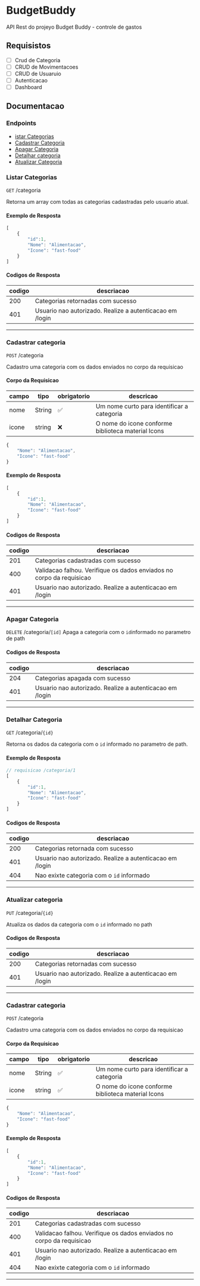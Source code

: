 # BudgetBuddy

API Rest do projeyo Budget Buddy - controle de gastos

## Requisistos

- [ ] Crud de Categoria 
- [ ] CRUD de Movimentacoes
- [ ] CRUD de Usuaruio
- [ ] Autenticacao
- [ ] Dashboard

## Documentacao

### Endpoints

- [istar Categorias](#listar-categorias)
- [Cadastrar Categoria](#Cadastrar-categoria)
- [Apagar Categoria](#apagar-categoria)
- [Detalhar categoria](#detalhar-categoria)
- [Atualizar Categoria](#atualizar-categoria)

### Listar Categorias

`GET` /categoria

Retorna um array com todas as categorias cadastradas pelo usuario atual.

#### Exemplo de Resposta

```js
[
    {
        "id":1,
        "Nome": "Alimentacao",
        "Icone": "fast-food"
    }
]
```

#### Codigos de Resposta

| codigo | descriacao |
|--------|------------|
|200| Categorias retornadas com sucesso
|401| Usuario nao autorizado. Realize a autenticacao em /login

---

### Cadastrar categoria

`POST` /categoria

Cadastro uma categoria com os dados enviados no corpo da requisicao

#### Corpo da Requisicao

|campo|tipo|obrigatorio|descricao|
|-----|----|-----------|---------|
|nome|String|✅| Um nome curto para identificar a categoria
|icone|string|❌| O nome do icone conforme biblioteca material Icons

```js
{
    "Nome": "Alimentacao",
    "Icone": "fast-food" 
}
```

#### Exemplo de Resposta

```js
[
    {
        "id":1,
        "Nome": "Alimentacao",
        "Icone": "fast-food"
    }
]
```

#### Codigos de Resposta

| codigo | descriacao |
|--------|------------|
|201| Categorias cadastradas com sucesso
|400| Validacao falhou. Verifique os dados enviados no corpo da requisicao
|401| Usuario nao autorizado. Realize a autenticacao em /login

---

### Apagar Categoria

`DELETE` /categoria/`[id]`
Apaga a categoria com o `id`informado no parametro de path

#### Codigos de Resposta

| codigo | descriacao |
|--------|------------|
|204| Categorias apagada com sucesso
|401| Usuario nao autorizado. Realize a autenticacao em /login
---

### Detalhar Categoria

`GET` /categoria/`{id}`

Retorna os dados da categoria com o `id` informado no parametro de path.


#### Exemplo de Resposta

```js
// requisicao /categoria/1
[
    {
        "id":1,
        "Nome": "Alimentacao",
        "Icone": "fast-food"
    }
]
```


#### Codigos de Resposta

| codigo | descriacao |
|--------|------------|
|200| Categorias retornada com sucesso
|401| Usuario nao autorizado. Realize a autenticacao em /login
|404| Nao exixte categoria com o `id` informado
---

### Atualizar categoria

`PUT`  /categoria/`{id}`

Atualiza os dados da categoria com o `id` informado no path


#### Codigos de Resposta

| codigo | descriacao |
|--------|------------|
|200| Categorias retornadas com sucesso
|401| Usuario nao autorizado. Realize a autenticacao em /login

---

### Cadastrar categoria

`POST` /categoria

Cadastro uma categoria com os dados enviados no corpo da requisicao

#### Corpo da Requisicao

|campo|tipo|obrigatorio|descricao|
|-----|----|-----------|---------|
|nome|String|✅| Um nome curto para identificar a categoria
|icone|string|✅| O nome do icone conforme biblioteca material Icons

```js
{
    "Nome": "Alimentacao",
    "Icone": "fast-food" 
}
```

#### Exemplo de Resposta

```js
[
    {
        "id":1,
        "Nome": "Alimentacao",
        "Icone": "fast-food"
    }
]
```

#### Codigos de Resposta

| codigo | descriacao |
|--------|------------|
|201| Categorias cadastradas com sucesso
|400| Validacao falhou. Verifique os dados enviados no corpo da requisicao
|401| Usuario nao autorizado. Realize a autenticacao em /login
|404| Nao exixte categoria com o `id` informado
---